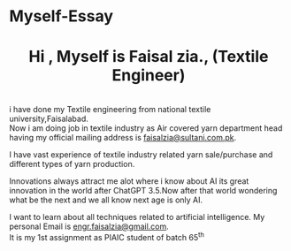 # Myself-Essay
<h1 align="center">Hi , Myself is Faisal zia., (Textile Engineer)</h1>
<br>
i have done my Textile engineering from national textile university,Faisalabad.
<br>
Now i am doing job in textile industry as Air covered yarn department head having my official mailing address is <a href="mailto:faisalzia@sultani.com.pk">faisalzia@sultani.com.pk</a>.<p>I have vast experience of textile industry related yarn sale/purchase and different types of yarn production.</p><p>Innovations always attract me alot where i know about AI its great innovation in the world after ChatGPT 3.5.Now after that world wondering what be the next and we all know next age is only AI.</p>I want to learn about all techniques related to artificial intelligence.
My personal Email is <a href="mailto:engr.faisalzia@gmail.com">engr.faisalzia@gmail.com</a>.
<br>
It is my 1st assignment as PIAIC student of batch 65<sup>th</sup>
